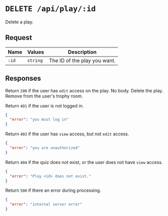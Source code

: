 # `DELETE /api/play/:id`

Delete a play.

## Request

| Name | Values | Description |
|-|-|-|
| `:id` | `string` | The ID of the play you want. |

## Responses

Return `200` if the user has `edit` access on the play. No body. Delete the play. Remove from the user's trophy room.

Return `401` if the user is not logged in.

```json
{
  "error": "you must log in"
}
```

Return `403` if the user has `view` access, but not `edit` access.

```json
{
  "error": "you are unauthorized"
}
```

Return `404` if the quiz does not exist, or the user does not have `view` access.

```json
{
  "error": "Play <id> does not exist."
}
```

Return `500` if there an error during processing.

```json
{
  "error": "internal server error"
}
```